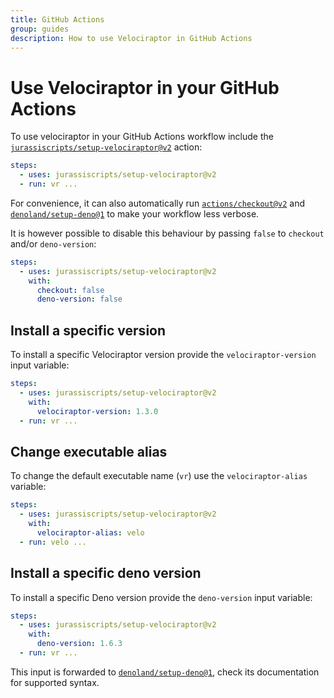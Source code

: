 ```yaml
---
title: GitHub Actions
group: guides
description: How to use Velociraptor in GitHub Actions
---
```

# Use Velociraptor in your GitHub Actions

To use velociraptor in your GitHub Actions workflow include the [`jurassiscripts/setup-velociraptor@v2`](https://github.com/marketplace/actions/setup-velociraptor) action:

```yaml
steps:
  - uses: jurassiscripts/setup-velociraptor@v2
  - run: vr ...
```

For convenience, it can also automatically run [`actions/checkout@v2`](https://github.com/marketplace/actions/checkout) and [`denoland/setup-deno@1`](https://github.com/marketplace/actions/setup-deno) to make your workflow less verbose.

It is however possible to disable this behaviour by passing `false` to `checkout` and/or `deno-version`:

```yaml
steps:
  - uses: jurassiscripts/setup-velociraptor@v2
    with:
      checkout: false
      deno-version: false
```

## Install a specific version

To install a specific Velociraptor version provide the `velociraptor-version` input variable:

```yaml
steps:
  - uses: jurassiscripts/setup-velociraptor@v2
    with:
      velociraptor-version: 1.3.0
  - run: vr ...
```

## Change executable alias

To change the default executable name (`vr`) use the `velociraptor-alias` variable:

```yaml
steps:
  - uses: jurassiscripts/setup-velociraptor@v2
    with:
      velociraptor-alias: velo
  - run: velo ...
```

## Install a specific deno version

To install a specific Deno version provide the `deno-version` input variable:

```yaml
steps:
  - uses: jurassiscripts/setup-velociraptor@v2
    with:
      deno-version: 1.6.3
  - run: vr ...
```

This input is forwarded to [`denoland/setup-deno@1`](https://github.com/marketplace/actions/setup-deno), check its documentation for supported syntax.
